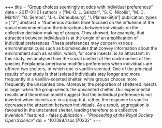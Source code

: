 +++
title = "Group choices seemingly at odds with individual preferences"
date = 2017-01-01
authors = ["M.-O. L. Salazar", "S. C. Nicolis", "M. C. Martín", "G. Sempo", "J.-L. Deneubourg", "I. Planas-Sitjá"]
publication_types = ["2"]
abstract = "Numerous studies have focused on the influence of the social environment and the interactions between individuals on the collective decision-making of groups. They showed, for example, that attraction between individuals is at the origin of an amplification of individual preferences. These preferences may concern various environmental cues such as biomolecules that convey information about the environment such as vanillin, which, for some insects, is an attractant. In this study, we analysed how the social context of the cockroaches of the species Periplaneta americana modifies preferences when individuals are offered two shelters, of which one is vanillin scented. One of the principal results of our study is that isolated individuals stay longer and more frequently in a vanillin-scented shelter, while groups choose more frequently the unscented one. Moreover, the proportion of sheltered insects is larger when the group selects the unscented shelter. Our experimental results and theoretical model suggest that the individual preference is not inverted when insects are in a group but, rather, the response to vanillin decreases the attraction between individuals. As a result, aggregation is favoured in the unscented shelter, leading therefore to a collective inversion."
featured = false
publication = "*Proceeding of the Royal Society Open Science*"
doi = "10.1098/rsos.170232"
+++

